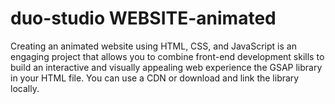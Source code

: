 # duo-studio WEBSITE-animated
Creating an animated website using HTML, CSS, and JavaScript is an engaging project that allows you to combine front-end development skills to build an interactive and visually appealing web experience
the GSAP library in your HTML file. You can use a CDN or download and link the library locally.
